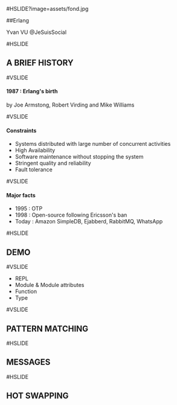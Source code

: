 #HSLIDE?image=assets/fond.jpg

##Erlang

Yvan VU @JeSuisSocial

#HSLIDE

## A BRIEF HISTORY

#VSLIDE

#### 1987 : Erlang's birth
by Joe Armstong, Robert Virding and Mike Williams

#VSLIDE

#### Constraints

- Systems distributed with large number of concurrent activities
- High Availability
- Software maintenance without stopping the system
- Stringent quality and reliability
- Fault tolerance

#VSLIDE

#### Major facts
- 1995 : OTP
- 1998 : Open-source following Ericsson's ban
- Today : Amazon SimpleDB, Ejabberd, RabbitMQ, WhatsApp

#HSLIDE

## DEMO

#VSLIDE

- REPL
- Module & Module attributes
- Function
- Type

#VSLIDE

## PATTERN MATCHING

#HSLIDE

## MESSAGES

#HSLIDE

## HOT SWAPPING